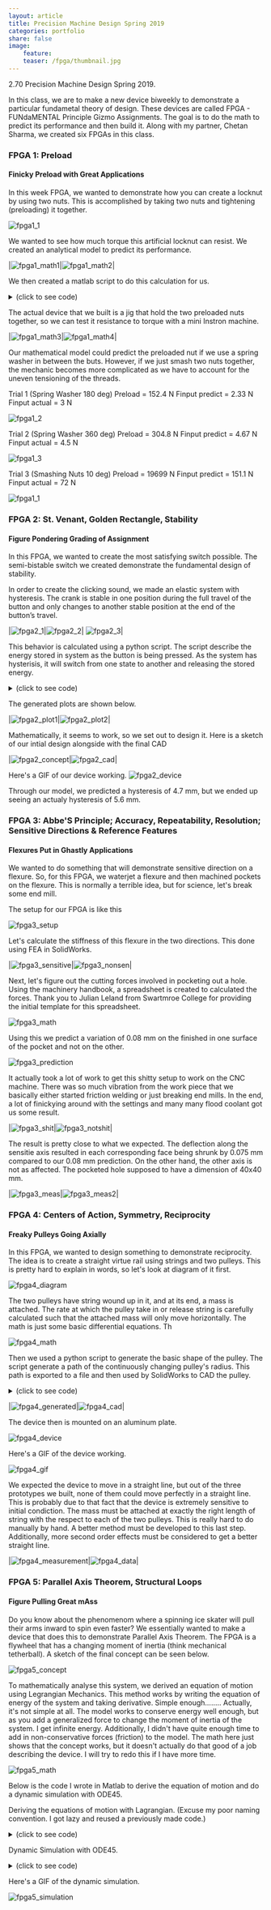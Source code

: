 ```yaml
---
layout: article
title: Precision Machine Design Spring 2019
categories: portfolio
share: false
image:
    feature: 
    teaser: /fpga/thumbnail.jpg
---
```


2.70 Precision Machine Design Spring 2019. 

In this class, we are to make a new device biweekly to demonstrate a particular fundametal theory of design. These devices are called FPGA - FUNdaMENTAL Principle Gizmo Assignments. The goal is to do the math to predict its performance and then build it. Along with my partner, Chetan Sharma, we created six FPGAs in this class. 

### FPGA 1: Preload
#### Finicky Preload with Great Applications
In this week FPGA, we wanted to demonstrate how you can create a locknut by using two nuts. This is accomplished by taking two nuts and tightening (preloading) it together. 

<img alt="fpga1_1" src="/images/fpga/fpga1/Preload.jpg">

We wanted to see how much torque this artificial locknut can resist. We created an analytical model to predict its performance.

|<img alt="fpga1_math1" src="/images/fpga/fpga1/math1.PNG">|<img alt="fpga1_math2" src="/images/fpga/fpga1/math2.PNG">|

We then created a matlab script to do this calculation for us.

<details><summary>(click to see code)</summary>
<p>
<pre><code>
%% FPGA 1

%% parameters
E = 200 * 10^9; %steel 200 GPa
l = 1/20 * 0.0254; %lead = 1/20 in
L = 7/32*2 * 0.0254; %length of assemble (m)
u = 0.5; % coefficient of friction
r = 1/8 * 0.0254; %radius of bolt

%% derived parameters
A = (((7/16)/2)^2 *pi - ((1/4)/2)^2 *pi) * 0.0254^2; % m^2 front area of nut

%% Do calculation
f1 = @computeForce;
f2 = @computeTorque;

%% Function
% Put in equations form
function force = computeForce(original, final)
    A = (((7/16)/2)^2 *pi - ((1/4)/2)^2 *pi) * 0.0254^2; % m^2 front area of nut
    strain = ((final - original)/original)/2;
    E = 190 * 10^9;
    stress = strain*E;
    force = stress * A;
end
function torque = computeTorque(preload)
    u = 0.5;
    r = 1/8 * 0.0254;
    torque = preload*sind(75)*u*r;
end
</code></pre>
</p>
</details>

The actual device that we built is a jig that hold the two preloaded nuts together, so we can test it resistance to torque with a mini Instron machine.

|<img alt="fpga1_math3" src="/images/fpga/fpga1/jig.jpg">|<img alt="fpga1_math4" src="/images/fpga/fpga1/test_jig.jpg">|

Our mathematical model could predict the preloaded nut if we use a spring washer in between the buts. However, if we just smash two nuts together, the mechanic becomes more complicated as we have to account for the uneven tensioning of the threads.

Trial 1 (Spring Washer 180 deg)
Preload = 152.4 N
Finput predict = 2.33 N 
Finput actual = 3 N

<img alt="fpga1_2" src="/images/fpga/fpga1/preload_180deg.PNG">

Trial 2 (Spring Washer 360 deg)
Preload = 304.8 N
Finput predict = 4.67 N
Finput actual  = 4.5 N 


<img alt="fpga1_3" src="/images/fpga/fpga1/preload_360deg.PNG">

Trial 3 (Smashing Nuts 10 deg)
Preload = 19699 N
Finput predict = 151.1 N 
Finput actual  = 72 N

<img alt="fpga1_1" src="/images/fpga/fpga1/smashing_nuts_10deg.PNG">

### FPGA 2: St. Venant, Golden Rectangle, Stability
#### Figure Pondering Grading of Assignment

In this FPGA, we wanted to create the most satisfying switch possible. The semi-bistable switch we created demonstrate the fundamental design of stability.

In order to create the clicking sound, we made an elastic system with hysteresis. The crank is stable in one position during the full travel of the button and only changes to another stable position at the end of the button’s travel.  

|<img alt="fpga2_1" src="/images/fpga/fpga2/state1.jpg">|<img alt="fpga2_2" src="/images/fpga/fpga2/state2.jpg">| <img alt="fpga2_3" src="/images/fpga/fpga2/state3.jpg">|

This behavior is calculated using a python script. The script describe the energy stored in system as the button is being pressed. As the system has hysterisis, it will switch from one state to another and releasing the stored energy.

<details><summary>(click to see code)</summary>
<p>
<pre><code>
import numpy as np
from mpl_toolkits.mplot3d import Axes3D
import matplotlib.pyplot as plt
from matplotlib import cm
from matplotlib.ticker import LinearLocator, FormatStrFormatter


# input parameters (all in mm | radians | N/mm)

p2s = 22  # pivot to slider distance
pl = 44  # pivot length
prom = np.pi / 6  # pivot range of motion (total)
lrom = 25  # slider range of motion (total)
ss = 44  # spring seperation
k = 1.3 / 30  # spring constant
srl = 30  # spring resting length
so = 15  # spring pivot seperation
precision = 100  # number of points to evaluate

# equation derived from matlab


def energy(pa, delta):
    """
    equation source:
    pc = [-pl*np.np.cos(pa), pl*np.np.sin(pa)] % pivot attachment point coords

    tpc = [p2s, ss/2 + delta] % top spring attachment coords

    bpc = [p2s, -ss/2 + delta] % bottom spring attachment coords

    tsl = norm(pc - tpc) % top spring length

    bsl = norm(pc - bpc) % bottom spring length

    tse = (tsl - srl)*k % top spring energy

    bse = (bsl - srl)*k % bottom spring energy

    te = tse + bse % total energy

    matlabs symbolic stuff is way easier lol

    delta -> shift in spring origin
    pa -> angle of pivot

    """
    return (k*(srl - (abs(delta - ss/2 + so*np.cos(pa) - pl*np.sin(pa))**2 + abs(p2s + pl*np.cos(pa) + so*np.sin(pa))**2)**(1/2))**2)/2 + (k*(srl - (abs(delta + ss/2 - so*np.cos(pa) - pl*np.sin(pa))**2 + abs(p2s + pl*np.cos(pa) - so*np.sin(pa))**2)**(1/2))**2)/2



# create map of energy


energy_map_func = np.vectorize(energy)

deltas = np.linspace(-lrom / 2, lrom / 2, precision)

pas = np.linspace(-prom / 2, prom / 2, precision)

pas_Y, deltas_X = np.meshgrid(pas, deltas)

energies = energy_map_func(pas_Y, deltas_X)

# map forward stroke
# starting energy


def generate_path(flipped):
    angles_indexes = [energies[0].argmin()]
    if flipped:
        angles_indexes = [energies[energies.shape[0] - 1].argmin()]
    steps = range(1, energies.shape[0])
    if flipped:
        steps = reversed(steps)
    for i in steps:
        c_angle = angles_indexes[-1]
        while (c_angle > 0):
            if energies[i][c_angle] > energies[i][c_angle - 1]:
                c_angle = c_angle - 1
            else:
                break

        while (c_angle < len(energies[i]) - 1):
            if energies[i][c_angle] > energies[i][c_angle + 1]:
                c_angle = c_angle + 1
            else:
                break

        angles_indexes.append(c_angle)

    path_deltas = deltas
    if flipped:
        path_deltas = [i for i in reversed(deltas)]
    path_pas = [pas[i] for i in angles_indexes]

    path_energies = [energies[i][j]
                     for i, j in zip(range(precision), angles_indexes)]
    if flipped:
        path_energies = [energies[i][j] for i, j in zip(
            reversed(range(precision)), angles_indexes)]

    return (path_deltas, path_pas, path_energies)


fig = plt.figure()
ax = fig.gca(projection='3d')

# Plot the surface.
surf = ax.plot_surface(deltas_X, pas_Y, energies, alpha=0.5,
                       cmap=cm.coolwarm, linewidth=0, antialiased=False)

line_forward = ax.plot(*generate_path(False), linewidth=3, label="Forward Crank Path")
line_backward = ax.plot(*generate_path(True), linewidth=3, label="Backwards Crank Path")

# Customize the z axis.
ax.zaxis.set_major_locator(LinearLocator(6))
ax.zaxis.set_major_formatter(FormatStrFormatter('%.01f'))
ax.set_xlabel("Slider Position")
ax.set_ylabel("Crank Angle")
ax.set_zlabel("Elastic Energy Stored")
ax.legend()
# Add a color bar which maps values to colors.
fig.colorbar(surf, shrink=0.5, aspect=5)

plt.show()
</code></pre>
</p>
</details>

The generated plots are shown below.

|<img alt="fpga2_plot1" src="/images/fpga/fpga2/graph_image.png">|<img alt="fpga2_plot2" src="/images/fpga/fpga2/path_image.png">|

Mathematically, it seems to work, so we set out to design it. Here is a sketch of our intial design alongside with the final CAD 

|<img alt="fpga2_concept" src="/images/fpga/fpga2/concept.jpg">|<img alt="fpga2_cad" src="/images/fpga/fpga2/cad3.jpg">|

Here's a GIF of our device working.
<img alt="fpga2_device" src="/images/fpga/fpga2/device.gif">

Through our model, we predicted a hysteresis of 4.7 mm, but we ended up seeing an actualy hysteresis of 5.6 mm. 

### FPGA 3: Abbe'S Principle; Accuracy, Repeatability, Resolution; Sensitive Directions & Reference Features
#### Flexures Put in Ghastly Applications

We wanted to do something that will demonstrate sensitive direction on a flexure. So, for this FPGA, we waterjet a flexure and then machined pockets on the flexure. This is normally a terrible idea, but for science, let's break some end mill. 

The setup for our FPGA is like this

<img alt="fpga3_setup" src="/images/fpga/fpga3/Setup.png">

Let's calculate the stiffness of this flexure in the two directions. This done using FEA in SolidWorks.

|<img alt="fpga3_sensitive" src="/images/fpga/fpga3/Sensitive.png">|<img alt="fpga3_nonsen" src="/images/fpga/fpga3/non-sen.png">|

Next, let's figure out the cutting forces involved in pocketing out a hole. Using the machinery handbook, a spreadsheet is created to calculated the forces. Thank you to Julian Leland from Swartmroe College for providing the initial template for this spreadsheet.

<img alt="fpga3_math" src="/images/fpga/fpga3/math.png">

Using this we predict a variation of 0.08 mm on the finished in one surface of the pocket and not on the other.

<img alt="fpga3_prediction" src="/images/fpga/fpga3/Prediction.png">

It actually took a lot of work to get this shitty setup to work on the CNC machine. There was so much vibration from the work piece that we basically either started friction welding or just breaking end mills. In the end, a lot of finickying around with the settings and many many flood coolant got us some result. 

|<img alt="fpga3_shit" src="/images/fpga/fpga3/shit.jpg">|<img alt="fpga3_notshit" src="/images/fpga/fpga3/notshit.jpg">|

The result is pretty close to what we expected. The deflection along the sensitie axis resulted in each corresponding face being shrunk by 0.075 mm compared to our 0.08 mm prediction. On the other hand, the other axis is not as affected. The pocketed hole supposed to have a dimension of 40x40 mm. 

|<img alt="fpga3_meas" src="/images/fpga/fpga3/sensitive_measure.jpg">|<img alt="fpga3_meas2" src="/images/fpga/fpga3/nonsensitive_measure.jpg">|

### FPGA 4: Centers of Action, Symmetry, Reciprocity
#### Freaky Pulleys Going Axially

In this FPGA, we wanted to design something to demonstrate reciprocity. The idea is to create a straight virtue rail using strings and two pulleys. This is pretty hard to explain in words, so let's look at diagram of it first. 

<img alt="fpga4_diagram" src="/images/fpga/fpga4/diagram.png">

The two pulleys have string wound up in it, and at its end, a mass is attached. The rate at which the pulley take in or release string is carefully calculated such that the attached mass will only move horizontally. The math is just some basic differential equations. Th

<img alt="fpga4_math" src="/images/fpga/fpga4/math.png">

Then we used a python script to generate the basic shape of the pulley. The script generate a path of the continuously changing pulley's radius. This path is exported to a file and then used by SolidWorks to CAD the pulley.

<details><summary>(click to see code)</summary>
<p>
<pre><code>
import numpy as np
import matplotlib.pyplot as plt
from mpl_toolkits.mplot3d import Axes3D

# input parameters
a = 15  # ratio of pulley angle (radians) to x distance traveled (mm)
H = 100  # distance between pulley and object (mm)
W = 300  # distance between pulleys (mm)
x_padding = 50  # padding between x travel and pulley spacing (mm)
pulley_height = 25  # width of pulley (mm)

# resolution
num_points = 75
# derived figures
x_min = x_padding
x_max = W - x_padding

xs = np.linspace(x_min, x_max, num_points)
thetas = xs / a
pitch = pulley_height / (thetas[-1] - thetas[0])

ds = np.sqrt(np.square(2 * xs * a) / (np.square(xs) + np.square(H)) - np.square(pitch))

# exporting to solidworks curve format

p_x_left = np.cos(thetas) * ds
p_x_right = -np.cos(thetas) * ds
p_y_left = np.sin(thetas) * ds
p_y_right = np.sin(thetas) * ds
p_z_left = np.linspace(0, pulley_height, num_points)
p_z_right = np.linspace(pulley_height, 0, num_points)


# previewing helix shape
fig = plt.figure()
ax = fig.gca(projection='3d')
ax.plot(p_x_left, p_y_left, p_z_left, label='left_pulley')
# ax.plot(p_x_right, p_y_right, p_z_right, label='right_pulley')
ax.legend()

plt.show()


# saving path to file
with open('output_left.sldcrv', 'w') as file:
    output = '\n'.join(' '.join((str(x), str(y), str(z)))
                       for x, y, z in np.vstack((p_x_left, p_y_left, p_z_left)).T)
    file.write(output)

with open('output_right.sldcrv', 'w') as file:
    output = '\n'.join(' '.join((str(x), str(y), str(z)))
                       for x, y, z in np.vstack((p_x_right, p_y_right, p_z_right)).T)
    file.write(output)
</code></pre></p>
</details>

|<img alt="fpga4_generated" src="/images/fpga/fpga4/generated.png">|<img alt="fpga4_cad" src="/images/fpga/fpga4/CAD.jpg">|

The device then is mounted on an aluminum plate. 

<img alt="fpga4_device" src="/images/fpga/fpga4/device.jpg">

Here's a GIF of the device working. 

<img alt="fpga4_gif" src="/images/fpga/fpga4/gif.gif">

We expected the device to move in a straight line, but out of the three prototypes we built, none of them could move perfectly in a straight line. This is probably due to that fact that the device is extremely sensitive to initial condiction. The mass must be attached at exactly the right length of string with the respect to each of the two pulleys. This is really hard to do manually by hand. A better method must be developed to this last step. Additionally, more second order effects must be considered to get a better straight line. 

|<img alt="fpga4_measurement" src="/images/fpga/fpga4/measurement.png">|<img alt="fpga4_data" src="/images/fpga/fpga4/data.png">|

### FPGA 5: Parallel Axis Theorem, Structural Loops
#### Figure Pulling Great mAss

Do you know about the phenomenom where a spinning ice skater will pull their arms inward to spin even faster? We essentially wanted to make a device that does this to demonstrate Parallel Axis Theorem. The FPGA is a flywheel that has a changing moment of inertia (think mechanical tetherball). A sketch of the final concept can be seen below. 

<img alt="fpga5_concept" src="/images/fpga/fpga5/concept.png">

To mathematically analyse this system, we derived an equation of motion using Legrangian Mechanics. This method works by writing the equation of energy of the system and taking derivative. Simple enough........ Actually, it's not simple at all. The model works to conserve energy well enough, but as you add a generalized force to change the moment of inertia of the system. I get infinite energy. Additionally, I didn't have quite enough time to add in non-conservative forces (friction) to the model. The math here just shows that the concept works, but it doesn't actually do that good of a job describing the device. I will try to redo this if I have more time. 

<img alt="fpga5_math" src="/images/fpga/fpga5/math.jpg">

Below is the code I wrote in Matlab to derive the equation of motion and do a dynamic simulation with ODE45. 

Deriving the equations of motion with Lagrangian. (Excuse my poor naming convention. I got lazy and reused a previously made code.)
<details><summary>(click to see code)</summary>
<p>
<pre><code>
clear
name = 'leg';

% Define variables for time, generalized coordinates + derivatives, controls, and parameters 
syms t th1 dth1 x dx real
syms m1 real
syms l_OA l_OB l_AC l_DE real 
syms tau1 tau2 Fx Fy real

% Group them
q   = [th1  ; th2 ];        % generalized coordinates
dq  = [dth1 ; dth2];        % first time derivatives
ddq = [ddth1;ddth2];        % second time derivatives
u   = [tau1 ; tau2];        % controls
F   = [Fx ; Fy];

p   = [m]';        % parameters

% Generate Vectors and Derivativess
ihat = [0; 1; 0];
jhat = [1; 0; 0];
khat = cross(ihat,jhat);

e1hat =  cos(th1)*ihat - sin(th1)*jhat;

ddt = @(r) jacobian(r,[q;dq])*[dq;ddq]; % a handy anonymous function for taking time derivatives


rA = l_OA * e1hat;

r_m1 = l_OA * e1hat;
r_m2 = l_OA * -e1hat;

dr_m1 = ddt(r_m1);
dr_m2 = ddt(r_m2);

% Calculate Kinetic Energy, Potential Energy, and Generalized Forces
F2Q = @(F,r) simplify(jacobian(r,q)'*(F));    % force contributions to generalized forces
M2Q = @(M,w) simplify(jacobian(w,dq)'*(M));   % moment contributions to generalized forces


omega1 = dth1;
omega2 = dth1 + dth2;
omega3 = dth1 + dth2;
omega4 = dth1;

T1 = (1/2)*m1 * dot(dr_m1,dr_m1) + (1/2) * I1 * omega1^2;
T2 = (1/2)*m2 * dot(dr_m2,dr_m2) + (1/2) * I2 * omega2^2;
T3 = (1/2)*m3 * dot(dr_m3,dr_m3) + (1/2) * I3 * omega3^2;
T4 = (1/2)*m4 * dot(dr_m4,dr_m4) + (1/2) * I4 * omega4^2;

Vg1 = m1*g*dot(r_m1, -ihat);
Vg2 = m2*g*dot(r_m2, -ihat);
Vg3 = m3*g*dot(r_m3, -ihat);
Vg4 = m4*g*dot(r_m4, -ihat);

T = simplify(T1 + T2 + T3 + T4);
Vg = Vg1 + Vg2 + Vg3 + Vg4;
Q_tau1 = M2Q(tau1*khat,omega1*khat);
Q_tau2 = M2Q(tau2*khat,omega2*khat); 
Q_tau2R= M2Q(-tau2*khat,omega1*khat);


Q_tau = Q_tau1+Q_tau2 + Q_tau2R;

Q = Q_tau;

% Assemble the array of cartesian coordinates of the key points
keypoints = [rA(1:2) rB(1:2) rC(1:2) rD(1:2) rE(1:2)];

%% All the work is done!  Just turn the crank...
% Derive Energy Function and Equations of Motion
E = T+Vg;
L = T-Vg;
eom = ddt(jacobian(L,dq).') - jacobian(L,q).' - Q;



% Rearrange Equations of Motion
A = jacobian(eom,ddq);
b = A*ddq - eom;

% Equations of motion are
% eom = A *ddq + (coriolis term) + (gravitational term) - Q = 0
Mass_Joint_Sp = A;
Grav_Joint_Sp = simplify(jacobian(Vg, q)');
Corr_Joint_Sp = simplify( eom + Q - Grav_Joint_Sp - A*ddq);

% Compute foot jacobian
J = jacobian(rE,q);

% Compute ddt( J )
dJ= reshape( ddt(J(:)) , size(J) );

% Write Energy Function and Equations of Motion
z  = [q ; dq];

rE = rE(1:2);
drE= drE(1:2);
J  = J(1:2,1:2);
dJ = dJ(1:2,1:2);

matlabFunction(A,'file',['A_' name],'vars',{z p});
matlabFunction(b,'file',['b_' name],'vars',{z u p});
matlabFunction(E,'file',['energy_' name],'vars',{z p});
matlabFunction(rE,'file',['position_foot'],'vars',{z p});
matlabFunction(drE,'file',['velocity_foot'],'vars',{z p});
matlabFunction(J ,'file',['jacobian_foot'],'vars',{z p});
matlabFunction(dJ ,'file',['jacobian_dot_foot'],'vars',{z p});

matlabFunction(Grav_Joint_Sp ,'file', ['Grav_leg'] ,'vars',{z p});
matlabFunction(Corr_Joint_Sp ,'file', ['Corr_leg']     ,'vars',{z p});
matlabFunction(keypoints,'file',['keypoints_' name],'vars',{z p});
</code></pre>
</p>
</details>

Dynamic Simulation with ODE45.
<details><summary>(click to see code)</summary>
<p>
<pre><code>
function simulate_leg()

    %% Definte fixed paramters (obtained from CAD)
    m1 =.02 + .210;         m2 =.0225; 
    m3 = .004;              m4 = .017;
    I1 = 45.389 * 10^-6;    I2 = 22.918 * 10^-6;
    I3 = 3.2570 * 10^-6;    I4 = 22.176 * 10^-6;
    l_OA=.011;              l_OB=.042; 
    l_AC=.096;              l_DE=.096;
    l_O_m1=0.0364;          l_B_m2=0.040; 
    l_A_m3=1/2 * l_AC;      l_C_m4=1/2 * (l_DE+ l_OB-l_OA);
    g = 9.81;

    %% Parameter vector
    p   = [m1 m2 m3 m4 I1 I2 I3 I4 l_O_m1 l_B_m2 l_A_m3 l_C_m4 l_OA l_OB l_AC l_DE g]';
    
    %% Perform Dynamic simulation
    tspan = [0 2];
    z0 = [-pi/4; pi/2; 0; 0];
    opts = odeset('AbsTol',1e-8,'RelTol',1e-6);
    sol = ode45(@dynamics,tspan,z0,opts,p);

    %% Compute Energy
    E = energy_leg(sol.y,p);
    figure(1); clf
    plot(sol.x,E);xlabel('Time (s)'); ylabel('Energy (J)');
    
    %% Compute foot position over time
    rE = zeros(2,length(sol.x));
    for i = 1:length(sol.x)
        rE(:,i) = position_foot(sol.y(:,i),p);
    end
    
    w =100;
    % Plot desired and actuatl foot trajectories
    figure(2); clf;
    plot(sol.x,rE(1,:),'r','LineWidth',2)
    hold on
    plot(sol.x,0.025 * cos(w*sol.x) ,'r--');
    plot(sol.x,rE(2,:),'b','LineWidth',2)
    plot(sol.x,-.125+0.025*sin(w*sol.x) ,'b--');
    
    xlabel('Time (s)'); ylabel('Position (m)'); legend({'x','x_d','y','y_d'});

    %% Animate Solution
    figure(3); clf;
    hold on
   
    %% Optional, plot foot target information
    % Target traj. Q 1.6
    plot( .025*cos(0:.01:2*pi), -.125+.025*sin(0:.01:2*pi),'k--'); 
    
    animateSol(sol,p);
end

function tau = control_law(t,z,p)
    % Controller gains, Update as necessary for Problem 1
    K_x = 40; % Spring stiffness X
    K_y = 40; % Spring stiffness Y
    D_x = 4;  % Damping X
    D_y = 4;  % Damping Y
    
    % Desired position of foot is a circle
    w   = 30;
    rEd = [0 -.125 0]' + .025*[cos(w*t) sin(w*t) 0]'; % Desired position of foot
    vEd = .025*[-sin(w*t)*w cos(w*t)*w 0]'; % Desired velocity of foot
    
    rE = position_foot(z,p);
    vE = velocity_foot(z,p);
    J  = jacobian_foot(z,p);
    
    % Compute virtual foce
    f  = [K_x * (rEd(1) - rE(1) ) - D_x * (vE(1) - vEd(1) ) ;
          K_y * (rEd(2) - rE(2) ) - D_y * (vE(2) - vEd(2) ) ];
      
    % Map to joint torques  
    tau = J' * f;
end

function tau = control_law_extended(t,z,p)
 % Controller gains, Update as necessary for Problem 1
    K_x = 40; % Spring stiffness X
    K_y = 40; % Spring stiffness Y
    D_x = 4;  % Damping X
    D_y = 4;  % Damping Y
    
    % Desired position of foot is a circle
    w   = 100;
    rEd = [0 -.125 0]' + .025*[cos(w*t) sin(w*t) 0]'; % Desired position of foot
    vEd = .025*[-sin(w*t)*w cos(w*t)*w 0]'; % Desired velocity of foot
    aEd = [-.025*w^2*cos(t*w) -.025*w^2*sin(w*t)]';
    
    rE = position_foot(z,p);
    vE = velocity_foot(z,p);
    J  = jacobian_foot(z,p);
    dJ = jacobian_dot_foot(z,p);
    
    %Compute dynamic coefficients
    M = A_leg(z,p);
    lambda = inv(J')*M*inv(J);
    V = Corr_leg(z,p);
    mu = inv(J')*V-lambda*dJ*z(3:4);
    G = Grav_leg(z,p);
    rho = inv(J')*G;
    
    
    % Compute virtual foce
    f  = [K_x * (rEd(1) - rE(1) ) - D_x * (vE(1) - vEd(1) ) ;
          K_y * (rEd(2) - rE(2) ) - D_y * (vE(2) - vEd(2) ) ];
    
    f_new = f + lambda*aEd + rho;
    % Map to joint torques  
    tau = J' * f_new;
end



function dz = dynamics(t,z,p)
    % Get mass matrix
    A = A_leg(z,p);
    
    % Compute Controls
    tau = control_law_extended(t,z,p);
    
    % Get b = Q - V(q,qd) - G(q)
    b = b_leg(z,tau,p);
      
    % Solve for qdd.
    qdd = A\b;
    dz = 0*z;
    
    % Form dz
    dz(1:2) = z(3:4);
    dz(3:4) = qdd;
end

function animateSol(sol,p)
    % Prepare plot handles
    hold on
    h_OB = plot([0],[0],'LineWidth',2);
    h_AC = plot([0],[0],'LineWidth',2);
    h_BD = plot([0],[0],'LineWidth',2);
    h_CE = plot([0],[0],'LineWidth',2);
   
    
    xlabel('x'); ylabel('y');
    h_title = title('t=0.0s');
    
    axis equal
    axis([-.2 .2 -.3 .1]);

    %Step through and update animation
    for t = 0:.01:sol.x(end)
        % interpolate to get state at current time.
        z = interp1(sol.x',sol.y',t)';
        keypoints = keypoints_leg(z,p);

        rA = keypoints(:,1); % Vector to base of cart
        rB = keypoints(:,2);
        rC = keypoints(:,3); % Vector to tip of pendulum
        rD = keypoints(:,4);
        rE = keypoints(:,5);

        set(h_title,'String',  sprintf('t=%.2f',t) ); % update title
        
        set(h_OB,'XData',[0 rB(1)]);
        set(h_OB,'YData',[0 rB(2)]);
        
        set(h_AC,'XData',[rA(1) rC(1)]);
        set(h_AC,'YData',[rA(2) rC(2)]);
        
        set(h_BD,'XData',[rB(1) rD(1)]);
        set(h_BD,'YData',[rB(2) rD(2)]);
        
        set(h_CE,'XData',[rC(1) rE(1)]);
        set(h_CE,'YData',[rC(2) rE(2)]);

        pause(.01)
    end
end
</code></pre>
</p>
</details>

Here's a GIF of the dynamic simulation.

<img alt="fpga5_simulation" src="/images/fpga/fpga5/animated.gif">
